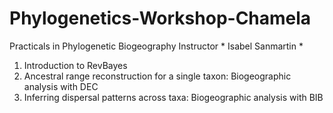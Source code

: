 # Phylogenetics-Workshop-Chamela
Practicals in Phylogenetic Biogeography 
Instructor * Isabel Sanmartin *
1) Introduction to RevBayes
2) Ancestral range reconstruction for a single taxon: Biogeographic analysis with DEC
3) Inferring dispersal patterns across taxa: Biogeographic analysis with BIB
